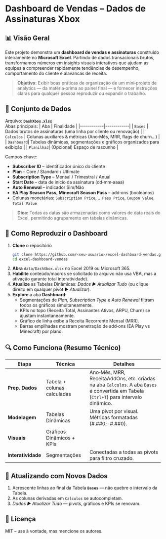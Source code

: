 # Dashboard de Vendas – Dados de Assinaturas Xbox

## 📊 Visão Geral
Este projeto demonstra um **dashboard de vendas e assinaturas** construído inteiramente no **Microsoft Excel**. Partindo de dados transacionais brutos, transformamos números em insights visuais interativos que ajudam as equipes a compreender rapidamente tendências de desempenho, comportamento do cliente e alavancas de receita.

> **Objetivo:** Exibir boas práticas de organização de um mini‑projeto de analytics — da matéria‑prima ao painel final — e fornecer instruções claras para qualquer pessoa reproduzir ou expandir o trabalho.

## 📑 Conjunto de Dados
Arquivo: **`DashXbox.xlsx`**  
Abas principais:
| Aba        | Finalidade |
|------------|------------|
| `Bases`    | Dados brutos de assinaturas (uma linha por cliente ou renovação) |
| `Calculos` | Colunas auxiliares & métricas (Ano‑Mês, MRR, flags de churn...) |
| `Dashboard`| Tabelas dinâmicas, segmentações e gráficos organizados para exibição |
| `Planilha3`| (Opcional) Espaço de rascunho |

Campos‑chave:
* **Subscriber ID** – identificador único do cliente
* **Plan** – Core / Standard / Ultimate
* **Subscription Type** – Mensal / Trimestral / Anual
* **Start Date** – data de início da assinatura (dd‑mm‑aaaa)
* **Auto Renewal** – indicador Sim/Não
* **EA Play Season Pass**, **Minecraft Season Pass** – add‑ons (booleanos)
* Colunas monetárias: `Subscription Price`, `… Pass Price`, `Coupon Value`, `Total Value`

> **Dica:** Todas as datas são armazenadas como valores de data reais do Excel, permitindo agrupamento em tabelas dinâmicas.

## 🔧 Como Reproduzir o Dashboard
1. **Clone** o repositório
   ```bash
   git clone https://github.com/<seu‑usuario>/excel‑dashboard‑vendas.git
   cd excel‑dashboard‑vendas
   ```
2. **Abra** `data/DashXbox.xlsx` no Excel 2019 ou Microsoft 365.
3. **Habilite** conteúdo/macros se solicitado (o arquivo não usa VBA, mas a ativação garante total interatividade).
4. **Atualize** as Tabelas Dinâmicas: *Dados ▶ Atualizar Tudo* (ou clique direito em qualquer pivot ▶ *Atualizar*).
5. **Explore** a aba **Dashboard**:
   * Segmentações de *Plan*, *Subscription Type* e *Auto Renewal* filtram todos os gráficos simultaneamente.
   * KPIs no topo (Receita Total, Assinantes Ativos, ARPU, Churn) se ajustam instantaneamente.
   * Gráfico de linha exibe a Receita Recorrente Mensal (MRR).
   * Barras empilhadas mostram penetração de add‑ons (EA Play vs Minecraft) por plano.

## 🔍 Como Funciona (Resumo Técnico)
| Etapa        | Técnica | Detalhes |
|--------------|---------|----------|
| **Prep. Dados** | Tabela + colunas calculadas | Ano‑Mês, MRR, ReceitaAddOns,  etc. criadas na aba `Calculos`. A aba `Bases` é convertida em Tabela (`Ctrl+T`) para intervalo dinâmico. |
| **Modelagem**  | Tabelas Dinâmicas | Uma pivot por visual. Métricas formatadas (#.##0;-#.##0). |
| **Visuais**    | Gráficos Dinâmicos + KPIs | 
| **Interatividade** | Segmentações | Conectadas a todas as pivots para filtro cruzado. |


## 🔄 Atualizando com Novos Dados
1. Acrescente linhas ao final da Tabela **`Bases`** — não quebre o intervalo da Tabela.
2. As colunas derivadas em `Calculos` se autocompletam.
3. *Dados ▶ Atualizar Tudo* — pivots, gráficos e KPIs se renovam.

## 📝 Licença
MIT – use à vontade, mas mencione os autores.
